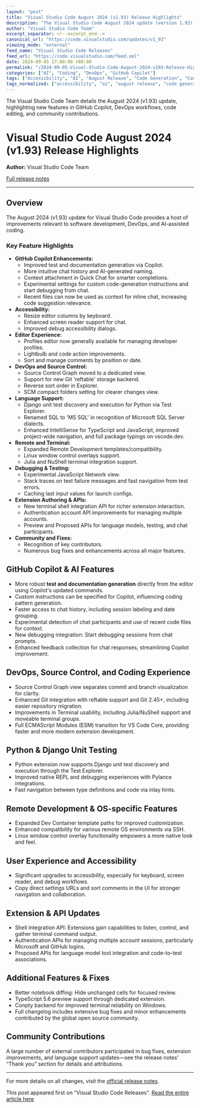 ```yaml
---
layout: "post"
title: "Visual Studio Code August 2024 (v1.93) Release Highlights"
description: "The Visual Studio Code August 2024 update (version 1.93) introduces numerous enhancements and new features for developers. This release brings updates to accessibility, editor usability, GitHub Copilot capabilities, Linux window controls, Python Django testing, Remote Development, terminal integration, and TypeScript support, among others. The update also includes bug fixes, experimental APIs, and significant community contributions. Developers will benefit from improved chat and code generation with Copilot, better testing and debugging tools, and more robust source control. The release continues VS Code’s commitment to a streamlined developer experience across Microsoft and open source ecosystems."
author: "Visual Studio Code Team"
excerpt_separator: <!--excerpt_end-->
canonical_url: "https://code.visualstudio.com/updates/v1_93"
viewing_mode: "external"
feed_name: "Visual Studio Code Releases"
feed_url: "https://code.visualstudio.com/feed.xml"
date: 2024-09-05 17:00:00 +00:00
permalink: "/2024-09-05-Visual-Studio-Code-August-2024-v193-Release-Highlights.html"
categories: ["AI", "Coding", "DevOps", "GitHub Copilot"]
tags: ["Accessibility", "AI", "August Release", "Code Generation", "Coding", "Debugging", "DevOps", "Django", "ECMAScript Modules", "Extensions", "Git", "GitHub Copilot", "IntelliSense", "JavaScript", "News", "Python", "Remote Development", "Settings", "Source Control", "Terminal Integration", "TypeScript 5.6", "Unit Testing", "V1.93", "VS Code"]
tags_normalized: ["accessibility", "ai", "august release", "code generation", "coding", "debugging", "devops", "django", "ecmascript modules", "extensions", "git", "github copilot", "intellisense", "javascript", "news", "python", "remote development", "settings", "source control", "terminal integration", "typescript 5dot6", "unit testing", "v1dot93", "vs code"]
---
```


The Visual Studio Code Team details the August 2024 (v1.93) update, highlighting new features in GitHub Copilot, DevOps workflows, code editing, and community contributions.<!--excerpt_end-->

# Visual Studio Code August 2024 (v1.93) Release Highlights

**Author:** Visual Studio Code Team

[Full release notes](https://code.visualstudio.com/updates/v1_93)

---

## Overview

The August 2024 (v1.93) update for Visual Studio Code provides a host of improvements relevant to software development, DevOps, and AI-assisted coding.

### Key Feature Highlights

- **GitHub Copilot Enhancements:**
  - Improved test and documentation generation via Copilot.
  - More intuitive chat history and AI-generated naming.
  - Context attachment in Quick Chat for smarter completions.
  - Experimental settings for custom code-generation instructions and start debugging from chat.
  - Recent files can now be used as context for inline chat, increasing code suggestion relevance.
- **Accessibility:**
  - Resize editor columns by keyboard.
  - Enhanced screen reader support for chat.
  - Improved debug accessibility dialogs.
- **Editor Experience:**
  - Profiles editor now generally available for managing developer profiles.
  - Lightbulb and code action improvements.
  - Sort and manage comments by position or date.
- **DevOps and Source Control:**
  - Source Control Graph moved to a dedicated view.
  - Support for new Git 'reftable' storage backend.
  - Reverse sort order in Explorer.
  - SCM compact folders setting for clearer changes view.
- **Language Support:**
  - Django unit test discovery and execution for Python via Test Explorer.
  - Renamed SQL to 'MS SQL' in recognition of Microsoft SQL Server dialects.
  - Enhanced IntelliSense for TypeScript and JavaScript, improved project-wide navigation, and full package typings on vscode.dev.
- **Remote and Terminal:**
  - Expanded Remote Development templates/compatibility.
  - Linux window control overlays support.
  - Julia and NuShell terminal integration support.
- **Debugging & Testing:**
  - Experimental JavaScript Network view.
  - Stack traces on test failure messages and fast navigation from test errors.
  - Caching last input values for launch configs.
- **Extension Authoring & APIs:**
  - New terminal shell integration API for richer extension interaction.
  - Authentication account API improvements for managing multiple accounts.
  - Preview and Proposed APIs for language models, testing, and chat participants.
- **Community and Fixes:**
  - Recognition of key contributors.
  - Numerous bug fixes and enhancements across all major features.

## GitHub Copilot & AI Features

- More robust **test and documentation generation** directly from the editor using Copilot's updated commands.
- Custom instructions can be specified for Copilot, influencing coding pattern generation.
- Faster access to chat history, including session labeling and date grouping.
- Experimental detection of chat participants and use of recent code files for context.
- New debugging integration: Start debugging sessions from chat prompts.
- Enhanced feedback collection for chat responses, streamlining Copilot improvement.

## DevOps, Source Control, and Coding Experience

- Source Control Graph view separates commit and branch visualization for clarity.
- Enhanced Git integration with reftable support and Git 2.45+, including easier repository migration.
- Improvements in Terminal usability, including Julia/NuShell support and moveable terminal groups.
- Full ECMAScript Modules (ESM) transition for VS Code Core, providing faster and more modern extension development.

## Python & Django Unit Testing

- Python extension now supports Django unit test discovery and execution through the Test Explorer.
- Improved native REPL and debugging experiences with Pylance integrations.
- Fast navigation between type definitions and code via inlay hints.

## Remote Development & OS-specific Features

- Expanded Dev Container template paths for improved customization.
- Enhanced compatibility for various remote OS environments via SSH.
- Linux window control overlay functionality empowers a more native look and feel.

## User Experience and Accessibility

- Significant upgrades to accessibility, especially for keyboard, screen reader, and debug workflows.
- Copy direct settings URLs and sort comments in the UI for stronger navigation and collaboration.

## Extension & API Updates

- Shell integration API: Extensions gain capabilities to listen, control, and gather terminal command output.
- Authentication APIs for managing multiple account sessions, particularly Microsoft and GitHub logins.
- Proposed APIs for language model tool integration and code-to-test associations.

## Additional Features & Fixes

- Better notebook diffing: Hide unchanged cells for focused review.
- TypeScript 5.6 preview support through dedicated extension.
- Conpty backend for improved terminal reliability on Windows.
- Full changelog includes extensive bug fixes and minor enhancements contributed by the global open source community.

## Community Contributions

A large number of external contributors participated in bug fixes, extension improvements, and language support updates—see the release notes' “Thank you” section for details and attributions.

---

For more details on all changes, visit the [official release notes](https://code.visualstudio.com/updates/v1_93).

This post appeared first on "Visual Studio Code Releases". [Read the entire article here](https://code.visualstudio.com/updates/v1_93)
